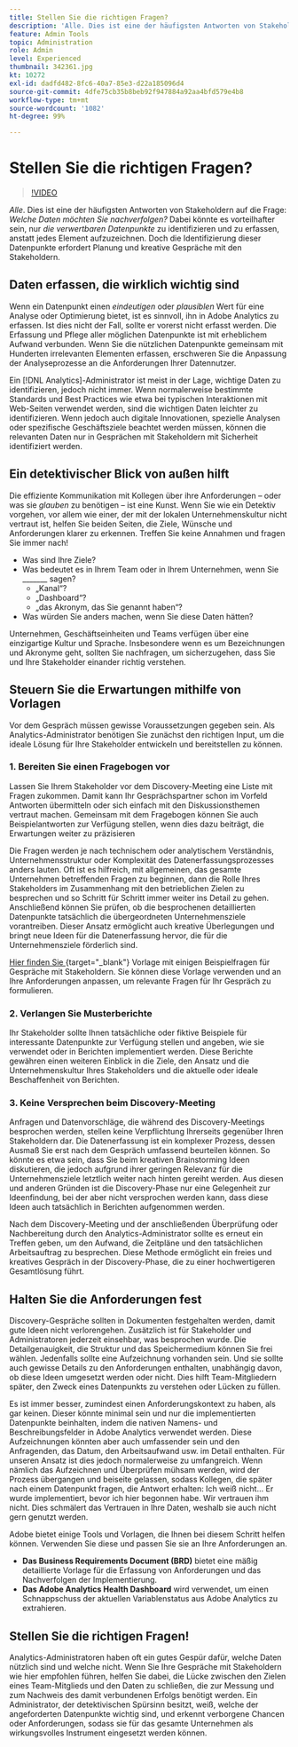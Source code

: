 ```yaml
---
title: Stellen Sie die richtigen Fragen?
description: 'Alle. Dies ist eine der häufigsten Antworten von Stakeholdern auf die Frage: Welche Daten möchten Sie nachverfolgen? Dabei könnte es vorteilhafter sein, nur die verwertbaren Datenpunkte zu identifizieren und zu erfassen, anstatt jedes Element aufzuzeichnen. Doch die Identifizierung dieser Datenpunkte erfordert Planung und kreative Gespräche mit den Stakeholdern.'
feature: Admin Tools
topic: Administration
role: Admin
level: Experienced
thumbnail: 342361.jpg
kt: 10272
exl-id: dadfd482-8fc6-40a7-85e3-d22a185096d4
source-git-commit: 4dfe75cb35b8beb92f947884a92aa4bfd579e4b8
workflow-type: tm+mt
source-wordcount: '1082'
ht-degree: 99%

---
```


# Stellen Sie die richtigen Fragen?

>[!VIDEO](https://video.tv.adobe.com/v/342361/?quality=12&learn=on)

_Alle_. Dies ist eine der häufigsten Antworten von Stakeholdern auf die Frage: _Welche Daten möchten Sie nachverfolgen?_ Dabei könnte es vorteilhafter sein, nur _die verwertbaren Datenpunkte_ zu identifizieren und zu erfassen, anstatt jedes Element aufzuzeichnen. Doch die Identifizierung dieser Datenpunkte erfordert Planung und kreative Gespräche mit den Stakeholdern.

## Daten erfassen, die wirklich wichtig sind

Wenn ein Datenpunkt einen _eindeutigen_ oder _plausiblen_ Wert für eine Analyse oder Optimierung bietet, ist es sinnvoll, ihn in Adobe Analytics zu erfassen. Ist dies nicht der Fall, sollte er vorerst nicht erfasst werden. Die Erfassung und Pflege aller möglichen Datenpunkte ist mit erheblichem Aufwand verbunden. Wenn Sie die nützlichen Datenpunkte gemeinsam mit Hunderten irrelevanten Elementen erfassen, erschweren Sie die Anpassung der Analyseprozesse an die Anforderungen Ihrer Datennutzer.

Ein [!DNL Analytics]-Administrator ist meist in der Lage, wichtige Daten zu identifizieren, jedoch nicht immer. Wenn normalerweise bestimmte Standards und Best Practices wie etwa bei typischen Interaktionen mit Web-Seiten verwendet werden, sind die wichtigen Daten leichter zu identifizieren. Wenn jedoch auch digitale Innovationen, spezielle Analysen oder spezifische Geschäftsziele beachtet werden müssen, können die relevanten Daten nur in Gesprächen mit Stakeholdern mit Sicherheit identifiziert werden.

## Ein detektivischer Blick von außen hilft

Die effiziente Kommunikation mit Kollegen über ihre Anforderungen – oder was sie _glauben_ zu benötigen – ist eine Kunst. Wenn Sie wie ein Detektiv vorgehen, vor allem wie einer, der mit der lokalen Unternehmenskultur nicht vertraut ist, helfen Sie beiden Seiten, die Ziele, Wünsche und Anforderungen klarer zu erkennen. Treffen Sie keine Annahmen und fragen Sie immer nach!

* Was sind Ihre Ziele?
* Was bedeutet es in Ihrem Team oder in Ihrem Unternehmen, wenn Sie _______ sagen?
   * „Kanal“?
   * „Dashboard“?
   * „das Akronym, das Sie genannt haben“?
* Was würden Sie anders machen, wenn Sie diese Daten hätten?

Unternehmen, Geschäftseinheiten und Teams verfügen über eine einzigartige Kultur und Sprache. Insbesondere wenn es um Bezeichnungen und Akronyme geht, sollten Sie nachfragen, um sicherzugehen, dass Sie und Ihre Stakeholder einander richtig verstehen.

## Steuern Sie die Erwartungen mithilfe von Vorlagen

Vor dem Gespräch müssen gewisse Voraussetzungen gegeben sein. Als Analytics-Administrator benötigen Sie zunächst den richtigen Input, um die ideale Lösung für Ihre Stakeholder entwickeln und bereitstellen zu können.

### 1. Bereiten Sie einen Fragebogen vor

Lassen Sie Ihrem Stakeholder vor dem Discovery-Meeting eine Liste mit Fragen zukommen. Damit kann Ihr Gesprächspartner schon im Vorfeld Antworten übermitteln oder sich einfach mit den Diskussionsthemen vertraut machen. Gemeinsam mit dem Fragebogen können Sie auch Beispielantworten zur Verfügung stellen, wenn dies dazu beiträgt, die Erwartungen weiter zu präzisieren

Die Fragen werden je nach technischem oder analytischem Verständnis, Unternehmensstruktur oder Komplexität des Datenerfassungsprozesses anders lauten. Oft ist es hilfreich, mit allgemeinen, das gesamte Unternehmen betreffenden Fragen zu beginnen, dann die Rolle Ihres Stakeholders im Zusammenhang mit den betrieblichen Zielen zu besprechen und so Schritt für Schritt immer weiter ins Detail zu gehen. Anschließend können Sie prüfen, ob die besprochenen detaillierten Datenpunkte tatsächlich die übergeordneten Unternehmensziele vorantreiben. Dieser Ansatz ermöglicht auch kreative Überlegungen und bringt neue Ideen für die Datenerfassung hervor, die für die Unternehmensziele förderlich sind.

[Hier finden Sie ](assets/stakeholder-questionnaire.pdf){target="_blank"} Vorlage mit einigen Beispielfragen für Gespräche mit Stakeholdern. Sie können diese Vorlage verwenden und an Ihre Anforderungen anpassen, um relevante Fragen für Ihr Gespräch zu formulieren.

### 2. Verlangen Sie Musterberichte

Ihr Stakeholder sollte Ihnen tatsächliche oder fiktive Beispiele für interessante Datenpunkte zur Verfügung stellen und angeben, wie sie verwendet oder in Berichten implementiert werden. Diese Berichte gewähren einen weiteren Einblick in die Ziele, den Ansatz und die Unternehmenskultur Ihres Stakeholders und die aktuelle oder ideale Beschaffenheit von Berichten.

### 3. Keine Versprechen beim Discovery-Meeting

Anfragen und Datenvorschläge, die während des Discovery-Meetings besprochen werden, stellen keine Verpflichtung Ihrerseits gegenüber Ihren Stakeholdern dar. Die Datenerfassung ist ein komplexer Prozess, dessen Ausmaß Sie erst nach dem Gespräch umfassend beurteilen können. So könnte es etwa sein, dass Sie beim kreativen Brainstorming Ideen diskutieren, die jedoch aufgrund ihrer geringen Relevanz für die Unternehmensziele letztlich weiter nach hinten gereiht werden. Aus diesen und anderen Gründen ist die Discovery-Phase nur eine Gelegenheit zur Ideenfindung, bei der aber nicht versprochen werden kann, dass diese Ideen auch tatsächlich in Berichten aufgenommen werden.

Nach dem Discovery-Meeting und der anschließenden Überprüfung oder Nachbereitung durch den Analytics-Administrator sollte es erneut ein Treffen geben, um den Aufwand, die Zeitpläne und den tatsächlichen Arbeitsauftrag zu besprechen. Diese Methode ermöglicht ein freies und kreatives Gespräch in der Discovery-Phase, die zu einer hochwertigeren Gesamtlösung führt.

## Halten Sie die Anforderungen fest

Discovery-Gespräche sollten in Dokumenten festgehalten werden, damit gute Ideen nicht verlorengehen. Zusätzlich ist für Stakeholder und Administratoren jederzeit einsehbar, was besprochen wurde. Die Detailgenauigkeit, die Struktur und das Speichermedium können Sie frei wählen. Jedenfalls sollte eine Aufzeichnung vorhanden sein. Und sie sollte auch gewisse Details zu den Anforderungen enthalten, unabhängig davon, ob diese Ideen umgesetzt werden oder nicht. Dies hilft Team-Mitgliedern später, den Zweck eines Datenpunkts zu verstehen oder Lücken zu füllen.

Es ist immer besser, zumindest einen Anforderungskontext zu haben, als gar keinen. Dieser könnte minimal sein und nur die implementierten Datenpunkte beinhalten, indem die nativen Namens- und Beschreibungsfelder in Adobe Analytics verwendet werden. Diese Aufzeichnungen könnten aber auch umfassender sein und den Anfragenden, das Datum, den Arbeitsaufwand usw. im Detail enthalten. Für unseren Ansatz ist dies jedoch normalerweise zu umfangreich. Wenn nämlich das Aufzeichnen und Überprüfen mühsam werden, wird der Prozess übergangen und beiseite gelassen, sodass Kollegen, die später nach einem Datenpunkt fragen, die Antwort erhalten: Ich weiß nicht... Er wurde implementiert, bevor ich hier begonnen habe. Wir vertrauen ihm nicht. Dies schmälert das Vertrauen in Ihre Daten, weshalb sie auch nicht gern genutzt werden.

Adobe bietet einige Tools und Vorlagen, die Ihnen bei diesem Schritt helfen können. Verwenden Sie diese und passen Sie sie an Ihre Anforderungen an.

* **Das Business Requirements Document (BRD)** bietet eine mäßig detaillierte Vorlage für die Erfassung von Anforderungen und das Nachverfolgen der Implementierung.
* **Das Adobe Analytics Health Dashboard** wird verwendet, um einen Schnappschuss der aktuellen Variablenstatus aus Adobe Analytics zu extrahieren.

## Stellen Sie die richtigen Fragen!

Analytics-Administratoren haben oft ein gutes Gespür dafür, welche Daten nützlich sind und welche nicht. Wenn Sie Ihre Gespräche mit Stakeholdern wie hier empfohlen führen, helfen Sie dabei, die Lücke zwischen den Zielen eines Team-Mitglieds und den Daten zu schließen, die zur Messung und zum Nachweis des damit verbundenen Erfolgs benötigt werden. Ein Administrator, der detektivischen Spürsinn besitzt, weiß, welche der angeforderten Datenpunkte wichtig sind, und erkennt verborgene Chancen oder Anforderungen, sodass sie für das gesamte Unternehmen als wirkungsvolles Instrument eingesetzt werden können.
